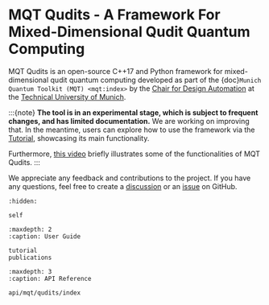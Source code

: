 # MQT Qudits - A Framework For Mixed-Dimensional Qudit Quantum Computing

MQT Qudits is an open-source C++17 and Python framework for mixed-dimensional qudit quantum computing developed as part of the {doc}`Munich Quantum Toolkit (MQT) <mqt:index>` by the [Chair for Design Automation](https://www.cda.cit.tum.de/) at the [Technical University of Munich](https://www.tum.de/).

:::{note}
**The tool is in an experimental stage, which is subject to frequent changes, and has limited documentation.**
We are working on improving that.
In the meantime, users can explore how to use the framework via the [Tutorial](tutorial), showcasing its main functionality.

Furthermore, [this video](https://www.youtube.com/watch?v=due_CX7H85A) briefly illustrates some of the functionalities of MQT Qudits.
:::

We appreciate any feedback and contributions to the project.
If you have any questions, feel free to create a [discussion](https://github.com/munich-quantum-toolkit/qudits/discussions) or an [issue](https://github.com/munich-quantum-toolkit/qudits/issues) on GitHub.

```{toctree}
:hidden:

self
```

```{toctree}
:maxdepth: 2
:caption: User Guide

tutorial
publications
```

```{toctree}
:maxdepth: 3
:caption: API Reference

api/mqt/qudits/index
```
